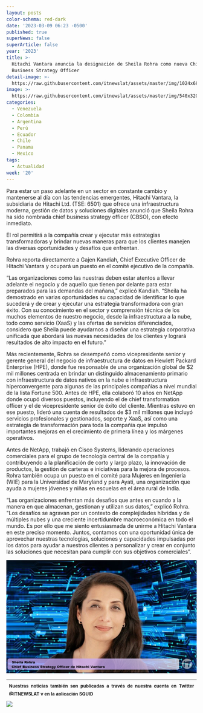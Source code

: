 ```yaml
---
layout: posts
color-schema: red-dark
date: '2023-03-09 06:23 -0500'
published: true
superNews: false
superArticle: false
year: '2023'
title: >-
  Hitachi Vantara anuncia la designación de Sheila Rohra como nueva Chief
  Business Strategy Officer
detail-image: >-
  https://raw.githubusercontent.com/itnewslat/assets/master/img/1024x680/Sheila-Rohra-g.jpg
image: >-
  https://raw.githubusercontent.com/itnewslat/assets/master/img/540x320/Sheila-Rohra-p.jpg
categories:
  - Venezuela
  - Colombia
  - Argentina
  - Perú
  - Ecuador
  - Chile
  - Panama
  - Mexico
tags:
  - Actualidad
week: '20'
---
```

Para estar un paso adelante en un sector en constante cambio y mantenerse al día con las tendencias emergentes, Hitachi Vantara, la subsidiaria de Hitachi Ltd. (TSE: 6501) que ofrece una infraestructura moderna, gestión de datos y soluciones digitales anunció que Sheila Rohra ha sido nombrada chief business strategy officer (CBSO), con efecto inmediato.
 
El rol permitirá a la compañía crear y ejecutar más estrategias transformadoras y brindar nuevas maneras para que los clientes manejen las diversas oportunidades y desafíos que enfrentan.
 
Rohra reporta directamente a Gajen Kandiah, Chief Executive Officer de Hitachi Vantara y ocupará un puesto en el comité ejecutivo de la compañía.
 
“Las organizaciones como las nuestras deben estar atentos a llevar adelante el negocio y de aquello que tienen por delante para estar preparados para las demandas del mañana,” explicó Kandiah. “Sheila ha demostrado en varias oportunidades su capacidad de identificar lo que sucederá y de crear y ejecutar una estrategia transformadora con gran éxito. Con su conocimiento en el sector y comprensión técnica de los muchos elementos de nuestro negocio, desde la infraestructura a la nube, todo como servicio (XaaS) y las ofertas de servicios diferenciados, considero que Sheila puede ayudarnos a diseñar una estrategia corporativa unificada que abordará las nuevas necesidades de los clientes y logrará resultados de alto impacto en el futuro.”
 
Más recientemente, Rohra se desempeñó como vicepresidente senior y gerente general del negocio de infraestructura de datos en Hewlett Packard Enterprise (HPE), donde fue responsable de una organización global de $2 mil millones centrada en brindar un distinguido almacenamiento primario con infraestructura de datos nativos en la nube e infraestructura hiperconvergente para algunas de las principales compañías a nivel mundial de la lista Fortune 500. Antes de HPE, ella colaboró 10 años en NetApp donde ocupó diversos puestos, incluyendo el de chief transformation officer y el de vicepresidente senior de éxito del cliente. Mientras estuvo en ese puesto, lideró una cuenta de resultados de $3 mil millones que incluyó servicios profesionales y gestionados, soporte y XaaS, así como una estrategia de transformación para toda la compañía que impulsó importantes mejoras en el crecimiento de primera línea y los márgenes operativos.
 
Antes de NetApp, trabajó en Cisco Systems, liderando operaciones comerciales para el grupo de tecnología central de la compañía y contribuyendo a la planificación de corto y largo plazo, la innovación de productos, la gestión de carteras e iniciativas para la mejora de procesos. Rohra también ocupa un puesto en el comité para Mujeres en Ingeniería (WIE) para la Universidad de Maryland y para Ayati, una organización que ayuda a mujeres jóvenes y niñas en escuelas en el área rural de India.
 
“Las organizaciones enfrentan más desafíos que antes en cuando a la manera en que almacenan, gestionan y utilizan sus datos,” explicó Rohra. "Los desafíos se agravan por un contexto de complejidades híbridas y de múltiples nubes y una creciente incertidumbre macroeconómica en todo el mundo. Es por ello que me siento entusiasmada de unirme a Hitachi Vantara en este preciso momento. Juntos, contamos con una oportunidad única de aprovechar nuestras tecnologías, soluciones y capacidades impulsadas por los datos para ayudar a nuestros clientes a personalizar y crear en conjunto las soluciones que necesitan para cumplir con sus objetivos comerciales”.

![](https://raw.githubusercontent.com/itnewslat/assets/master/img/540x320/Sheila-Rohra-p.jpg)

<table style="height: 42px;" width="569">
<tbody>
<tr>
<td style="text-align: justify;"><sub><strong>Nuestras noticias también son publicadas a través de nuestra cuenta en Twitter <a href="https://twitter.com/itnewslat?lang=es">@ITNEWSLAT</a> y en la aplicación <a href="https://squidapp.co/en/">SQUID</a></strong></sub></td>
</tr>
</tbody>
</table>
<img src="https://tracker.metricool.com/c3po.jpg?hash=56f88a41e39ab42c063cc51676587a04"/>